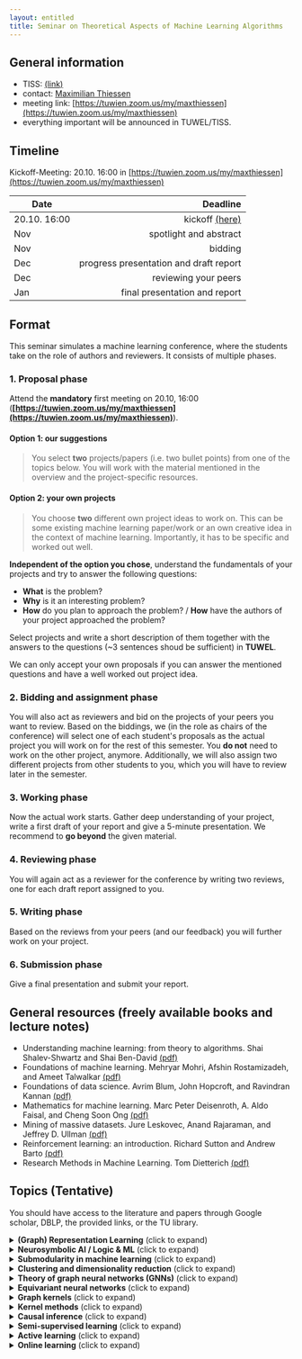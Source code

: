 ```yaml
---
layout: entitled
title: Seminar on Theoretical Aspects of Machine Learning Algorithms
---
```

## General information

- TISS: [(link)](https://tiss.tuwien.ac.at/course/courseAnnouncement.xhtml?dswid=5896&dsrid=205&courseNumber=194102&courseSemester=2021W&locale=en)
- contact: [Maximilian Thiessen](mailto:maximilian.thiessen@tuwien.ac.at)
- meeting link: [https://tuwien.zoom.us/my/maxthiessen](https://tuwien.zoom.us/my/maxthiessen)
- everything important will be announced in TUWEL/TISS.


## Timeline

Kickoff-Meeting: 20.10. 16:00 in [https://tuwien.zoom.us/my/maxthiessen](https://tuwien.zoom.us/my/maxthiessen)

| Date | Deadline |
| ----------- | ----------:|
| 20.10. 16:00 | kickoff [(here)](https://tuwien.zoom.us/my/maxthiessen) |
| Nov | spotlight and abstract |
| Nov | bidding |
| Dec | progress presentation and draft report |
| Dec | reviewing your peers |
| Jan | final presentation and report |

## Format
This seminar simulates a machine learning conference, where the students take on the role of authors and reviewers. It consists of multiple phases.

### 1. Proposal phase

Attend the **mandatory** first meeting on 20.10, 16:00 (**[https://tuwien.zoom.us/my/maxthiessen](https://tuwien.zoom.us/my/maxthiessen)**).

#### Option 1: our suggestions
 > You select **two** projects/papers (i.e. two bullet points) from one of the topics below. You will work with the material mentioned in the overview and the project-specific resources.   

#### Option 2: your own projects
 > You choose **two** different own project ideas to work on. This can be some existing machine learning paper/work or an own creative idea in the context of machine learning. Importantly, it has to be specific and worked out well.

**Independent of the option you chose**, understand the fundamentals of your projects and try to answer the following questions:

- **What** is the problem?
- **Why** is it an interesting problem?
- **How** do you plan to approach the problem? /
**How** have the authors of your project approached the problem?

Select projects and write a short description of them together with the answers to the questions (~3 sentences shoud be sufficient) in **TUWEL**.

We can only accept your own proposals if you can answer the mentioned questions and have a well worked out project idea.

### 2. Bidding and assignment phase
You will also act as reviewers and bid on the projects of your peers you want to review. Based on the biddings, we (in the role as chairs of the conference) will select one of each student's proposals as the actual project you will work on for the rest of this semester. You **do not** need to work on the other project, anymore. Additionally, we will also assign two different projects from other students to you, which you will have to review later in the semester. 

### 3. Working phase
Now the actual work starts. Gather deep understanding of your project, write a first draft of your report and give a 5-minute presentation. We recommend to **go beyond** the given material.

### 4. Reviewing phase
You will again act as a reviewer for the conference by writing two reviews, one for each draft report assigned to you.

### 5. Writing phase
Based on the reviews from your peers (and our feedback) you will further work on your project. 

### 6. Submission phase
Give a final presentation and submit your report.

## General resources (freely available books and lecture notes)

- Understanding machine learning: from theory to algorithms. Shai Shalev-Shwartz and Shai Ben-David [(pdf)](https://www.cs.huji.ac.il/~shais/UnderstandingMachineLearning/copy.html)
- Foundations of machine learning. Mehryar Mohri, Afshin Rostamizadeh, and Ameet Talwalkar [(pdf)](https://cs.nyu.edu/~mohri/mlbook/)
- Foundations of data science. Avrim Blum, John Hopcroft, and Ravindran Kannan [(pdf)](https://www.cs.cornell.edu/jeh/book.pdf)
- Mathematics for machine learning. Marc Peter Deisenroth, A. Aldo Faisal, and Cheng Soon Ong [(pdf)](https://mml-book.github.io/)
- Mining of massive datasets. Jure Leskovec, Anand Rajaraman, and Jeffrey D. Ullman [(pdf)](http://infolab.stanford.edu/~ullman/mmds/book0n.pdf)
- Reinforcement learning: an introduction. Richard Sutton and Andrew Barto [(pdf)](http://incompleteideas.net/book/the-book.html)
- Research Methods in Machine Learning. Tom Dietterich [(pdf)](http://web.engr.oregonstate.edu/~tgd/talks/new-in-ml-2019.pdf)

## Topics (Tentative)
You should have access to the literature and papers through Google scholar, DBLP, the provided links, or the TU library.

<details>
  <summary><b>(Graph) Representation Learning</b> (click to expand)</summary>

<p>Overview:</p>
<ul>
<li>"graph representation learning" by William L. Hamilton <a href="https://www.cs.mcgill.ca/~wlh/grl_book/files/GRL_Book.pdf">(pdf)</a></li>
<li>Knowledge Graph Embeddings Tutorial: From Theory to Practice, 2020 (https://kge-tutorial-ecai2020.github.io/)</li>
</ul>
<p>Papers and projects:</p>
<ul>
<li>Knowledge Graph Embeddings (focus on deep learning approaches)
<ul>
<li>Q. Wang, Z. Mao, B. Wang, L. Guo. "Knowledge Graph Embedding: A Survey of Approaches and Applications", 2017</li>
<li>Y. Dai, S. Wang, N. Xiong, W. Guo. "A Survey on Knowledge Graph Embedding: Approaches, Applications and Benchmarks", 2020</li>
<li>M. Wang, L. Qiu, X. Wang. "A Survey on Knowledge Graph Embeddings for Link Prediction", 2021</li>
</ul>
</li>
</ul>

</details>

<details>
  <summary><b>Neurosymbolic AI / Logic & ML</b> (click to expand)</summary>

<p>Overview:</p>
<ul>
<li>Neurosymbolic AI: The 3rd Wave, 2020 (A. Garcez, L. Lamb)</li>
<li>Neural-Symbolic Cognitive Reasoning, 2009 (A. Garcez, L. Lamb)</li>
</ul>
<p>Papers and projects:</p>
<ul>
<li>find your own topic :) (a starting point can be the survey from L. De Raedt, S. Dumancic, R. Manhaeve, G. Marra. "From Statistical Relational to Neuro-Symbolic Artificial Intelligence", 2020)</li>
<li>SAT solving using deep learning
<ul>
<li>D. Selsam, M. Lamm, B. Bünz, P. Liang, D. Dill, L. de Moura. "Learning a SAT Solver from Single-Bit Supervision", 2019</li>
<li>V. Kurin, S. Godil, S. Whiteson, B. Catanzaro. "Improving SAT Solver Heuristics with Graph Networks and Reinforcement Learning", 2019</li>
<li>J. You, H. Wu, C. Barrett, R. Ramanujan, J. Leskovec. "G2SAT: Learning to Generate SAT Formulas", 2019</li>
</ul>
</li>
</ul>

</details>

<details>
  <summary><b>Submodularity in machine learning</b> (click to expand)</summary>

<p>Overview:</p>
<ul>
<li>chapter 1-3 of "Learning with submodular functions: a convex optimization perspective" by Francis Bach, 2013.</li>
<li>introduction to submodularity in machine learning: Stefanie Jegelka - MLSS 2017  <a href="https://www.youtube.com/watch?v=umA8QzY5C54">(youtube-link)</a></li>
</ul>
<p>Papers and projects:</p>
<ul>
<li>submodularity in data subset selection and active learning (Wei, et al. "Submodularity in data subset selection and active learning." ICML 2015)</li>
<li>robust submodular observation selection (Krause, et al. "Robust submodular observation selection." Journal of machine learning research 2008)</li>
<li>submodular function maximization (Krause and Golovin. "Submodular function maximization." 2014)</li>
<li>graph cuts for image segmentation (Blum and Chawla. "Learning from labeled and unlabeled data using graph mincuts." ICML 2001 <strong>and</strong> Jegelka and Bilmes. "Submodularity beyond submodular energies: coupling edges in graph cuts." CVPR 2011)</li>
<li>learning submodular functions (Balcan and Harvey. "Learning submodular functions." ACM symposium on theory of computing 2011)</li>
<li>batch active learning using submodular optimization (Chen and Krause. "Near-optimal batch mode active learning and adaptive submodular optimization." ICML 2013)</li>
</ul>

</details>


<details>
  <summary><b>Clustering and dimensionality reduction</b> (click to expand)</summary>

<p>Overview:</p>
<ul>
<li>chapter 1 and 2 of "Dimension reduction: a guided tour" by Christopher Burges, 2010, <strong>and</strong> chapter 22 (the introduction section before 22.1 and section 22.5) of "Understanding machine learning".</li>
<li>introduction and theoretical overview on clustering: Shai Ben-David Cheriton Symposium 2017 <a href="https://www.youtube.com/watch?v=Pq5d1Y2YpgA">(youtube-link)</a></li>
<li>introduction and overview on probabilistic dimensionality reduction: Neil Lawrence - MLSS 2012 <a href="https://www.youtube.com/watch?v=RmjMLeYXDnI">(youtube-link)</a></li>
</ul>
<p>Papers and projects:</p>
<ul>
<li>kernel PCA and multidimensional scaling (Schölkopf, et al. "Kernel principal component analysis." ICANN 1997 <strong>and</strong> Williams "On a connection between kernel PCA and metric multidimensional scaling." Machine learning 2002)</li>
<li>spectral clustering (Von Luxburg. "A tutorial on spectral clustering." Statistics and computing 2007)</li>
<li>(adaptive) correlation clustering (Bansal, et al. "Correlation clustering." Machine learning 2004 <strong>and</strong> Bressan, Marco, et al. "Correlation clustering with adaptive similarity queries." NeurIPS 2019)</li>
<li>(approximate) k-means++ (Arthur and Vassilvitskii. "k-means++: The advantages of careful seeding." Stanford, 2006 <strong>and</strong> Bachem, Olivier, et al. "Approximate k-means++ in sublinear time." AAAI 2016)</li>
<li>clustering under approximation stability (Balcan, et al. "Clustering under approximation stability." Journal of the ACM 2013)</li>
<li>auto-encoders and generative adversarial nets (Diederik and Welling "Auto-encoding variational Bayes" ICLR 2014 <strong>and</strong> Goodfellow, et al. "Generative adversarial nets" NIPS 2014 <strong>and</strong> Tolstikhin, et al. "Wasserstein auto-encoders" ICLR 2018)</li>
</ul>

</details>

<details>
  <summary><b>Theory of graph neural networks (GNNs)</b> (click to expand)</summary>

<p>Overview:</p>
<ul>
<li>chapter 1 and 5 of "Graph representation learning" by William L. Hamilton <a href="https://www.cs.mcgill.ca/~wlh/grl_book/">(pdf)</a></li>
<li>Xu, et al. "How Powerful are Graph Neural Networks?" ICLR 2019</li>
<li>introduction and overview on graph neural networks: Petar Veličković - Tensorflow Tech Talks 2021 <a href="https://www.youtube.com/watch?v=8owQBFAHw7E">(youtube-link)</a></li>
</ul>
<p>Papers and topics:</p>
<ul>
<li>k-dimensional Weisfeiler Leman and GNNs (Morris, et al. "Weisfeiler and Leman Go Neural: Higher-order Graph Neural Networks." AAAI 2019 <strong>and</strong> Morris, et al. "Weisfeiler and Leman go sparse: Towards scalable
higher-order graph embeddings." NeurIPS 2020)</li>
<li>subgraph counts and GNNs (Barceló, et al. "Graph Neural Networks with Local Graph Parameters" arXiv:2106.06707 2021 <strong>and</strong> Chen, et al. "Can Graph Neural Networks Count Substructures? NeurIPS 2020)</li>
<li>homomorphisms and GNNs (NT and Maehara "Graph Homomorphism Convolution." ICML 2020 <strong>and</strong> Dell, et al. "Lovász Meets Weisfeiler and Leman." ICALP 2018)</li>
</ul>

</details>

<details>
  <summary><b>Equivariant neural networks</b> (click to expand)</summary>


<p>Overview:</p>
<ul>
<li>chapter 8 "equivariant neural networks" of "Deep learning for molecules and materials" by Andrew D. White, 2021. <a href="https://whitead.github.io/dmol-book/dl/Equivariant.html">(pdf)</a></li>
<li>introduction to equivariance: Taco Cohen and Risi Kondor - Neurips 2020 Tutorial (first half) <a href="https://slideslive.com/38943570/equivariant-networks">(slideslive-link)</a></li>
</ul>
<p>Papers and projects:</p>
<ul>
<li>group equivariance (Esteves. "Theoretical aspects of group equivariant neural networks", <a href="https://arxiv.org/abs/2004.05154">arXiv 2020</a>)</li>
<li>equivariant CNNS on homogeneous spaces (Cohen, et al. "A General theory of equivariant CNNs on homogeneous spaces." Neurips 2019)</li>
</ul>

</details>

<details>
  <summary><b>Graph kernels</b> (click to expand)</summary>

<p>Overview:</p>
<ul>
<li>first 23 pages of "A survey on graph kernels" (Applied Network Science 2019) by Nils M. Kriege, et al.</li>
<li>practical motivation for graph kernels in computational biology: Karsten Borgwardt -  MLSS 2013 (the first 35 minutes) <a href="https://www.youtube.com/watch?v=Id1iOqeJaZY">(youtube-link)</a></li>
</ul>
<p>Papers and topics:</p>
<ul>
<li>hardness and expressivity (Gärtner, et al. "On graph kernels: Hardness results and efficient alternatives." COLT 2003 <strong>and</strong> Ramon and Gärtner. "Expressivity versus efficiency of graph kernels." Workshop on mining graphs, trees and sequences 2003)</li>
<li>(k-dimensional) Weisfeiler-Lehman kernel (Shervashidze, et al. "Weisfeiler-Lehman graph kernels." Journal of machine learning research 2011 <strong>and</strong> Morris, et al. "Glocalized Weisfeiler-Lehman graph kernels: Global-local feature maps of graphs." ICDM 2017)</li>
<li>mutiple and deep graph kernel learning (Aiolli, et al. "Multiple graph-kernel learning" <strong>and</strong> Yanardag and Vishwanathan. "Deep graph kernels." SIGKDD 2015)</li>
</ul>

</details>

<details>
  <summary><b>Kernel methods</b> (click to expand)</summary>

<p>Overview:</p>
<ul>
<li>chapters 1 and 2 of "Learning with kernels" by Bernhard Schölkopf and Alex Smola, 2002 <a href="http://agbs.kyb.tuebingen.mpg.de/lwk/">(pdf)</a></li>
<li>introduction to kernels: Bernhard Schölkopf - MLSS 2013 <a href="https://www.youtube.com/watch?v=uzWgB1VO9xQ">(youtube-link)</a></li>
</ul>
<p>Papers and projects:</p>
<ul>
<li>Nyström method (Drineas and Mahoney. "On the Nyström method for approximating a Gram matrix for improved kernel-based learning." Journal of machine learning research 2005 <strong>and</strong> Kumar, et al. "Sampling methods for the Nyström method." Journal of machine learning research 2012)</li>
<li>Nyström method with kernel k-means++ samples as landmarks (Drineas and Mahoney. "On the Nyström method for approximating a Gram matrix for improved kernel-based learning." Journal of machine learning research 2005 <strong>and</strong> Oglic and Gärtner. "Nyström method with kernel k-means++ samples as landmarks."  ICML 2017)</li>
<li>random features (Rahimi and Recht. "Random features for large-scale kernel machines." NIPS 2007 <strong>and</strong> Le, et al. "Fastfood: approximate kernel expansions in loglinear time." ICML 2013)</li>
<li>neural tangent kernel (Jacot, et al. "Neural tangent kernel: convergence and generalization in neural networks." NIPS 2018)</li>
</ul>

</details>

<details>
  <summary><b>Causal inference</b> (click to expand)</summary>
 
<p>Overview:</p>
<ul>
<li>chapter 1 to 3 of "Elements of causal inference" by Jonas Peters, Dominik Janzing, and Bernhard Schölkopf, 2017 <a href="https://mitpress.mit.edu/books/elements-causal-inference">(pdf)</a></li>
<li>introduction to causal inference: Bernhard Schölkopf - MLSS 2020 <a href="https://www.youtube.com/watch?v=btmJtThWmhA">(youtube-link)</a></li>
</ul>
<p>Papers and projects:</p>
<ul>
<li>transfer learning (Rojas-Carulla, et al. "Invariant models for causal transfer learning." Journal of machine learning research 2019)</li>
<li>causality and semi-supervised learning (chapter 5 of "Elements of causal inference" <strong>and</strong> Schölkopf, et al. "On causal and anticausal learning." ICML 2012)</li>
</ul>

</details>

<details>
  <summary><b>Semi-supervised learning</b> (click to expand)</summary>

<p>Overview:</p>
<ul>
<li>first chapter/introduction of "Semi-supervised learning" (SSL) by Olivier Chapelle, Bernhard Schölkopf, and Alexander Zien, 2006 <a href="http://olivier.chapelle.cc/ssl-book/ssl_toc.pdf">(pdf)</a></li>
<li>introduction to semi-supervised learning: Tom Mitchell - Carnegie Mellon University 2011 <a href="https://www.youtube.com/watch?v=OMRlnKupsXM">(youtube-link)</a></li>
</ul>
<p>Papers and projects:</p>
<ul>
<li>transductive support vector machines (chapter 6 in SSL by Thorsten Joachims)</li>
<li>large-margin semi-supervised learning (Wang, et al. "On efficient large margin semisupervised learning: method and theory." Journal of machine learning research 2009)</li>
<li>label propagation and quadratic criterion (chapter 11 in SSL by Yoshua Bengio, Olivier Delalleau and Nicolas Le Roux)</li>
<li>PAC model for semi-supervised learning (chapter 22 of SSL by Maria-Florina Balcan and Avrim Blum)</li>
<li>generalization error bounds (Rigollet. "Generalization error bounds in semi-supervised classification under the cluster assumption." Journal of machine learning research 2007)</li>
<li>regularization and semi-supervised learning on graphs (Belkin, et al. "Regularization and semi-supervised learning on large graphs." COLT 2004)</li>
<li>manifold regularization (Belkin, et al. "Manifold regularization: A geometric framework for learning from labeled and unlabeled examples." Journal of machine learning research 2006)</li>
<li>label propagation (Zhu, et al. "Semi-supervised learning using Gaussian fields and harmonic functions." ICML 2003 <strong>and</strong> Zhou, et al. "Learning with local and global consistency." NIPS 2004)</li>
<li>normalized cuts (Shi and Malik "Normalized cuts and image segmentation." IEEE TPAMI Journal 2000 <strong>and</strong> Joachims "Transductive learning via spectral graph partitioning." AAAI 2003)</li>
</ul>

</details>

<details>
  <summary><b>Active learning</b> (click to expand)</summary>

<p>Overview:</p>
<ul>
<li>chapter 1 "Automating inquiry" of Burr Settles' "Active learning" book, 2012.</li>
<li>introduction and recent research: Rob Nowak and Steve Hanneke - ICML 2019 tutorial <a href="https://youtube.videoken.com/embed/0TADiY7iPAc">(youtube-link)</a></li>
</ul>
<p>Papers and projects:</p>
<ul>
<li>active learning with graph cuts (Blum and Chawla. "Learning from labeled and unlabeled data using graph mincuts." ICML 2001 <strong>and</strong> Guillory and Bilmes. "Label selection on graphs." NIPS 2009):</li>
<li>agnostic/noisy active learning (Balcan, et al. "Agnostic active learning." Journal of computer and system sciences 2009 <strong>and</strong> Beygelzimer, et al. "Importance weighted active learning.")</li>
<li>active nearest-neighbour learning (Kontorovich, et al. "Active nearest-neighbor learning in metric spaces." Journal of machine learning research 2017)</li>
<li>active learning on trees and graphs (Cesa-Bianchi, et al. "Active learning on trees and graphs", COLT 2013)</li>
<li>shortest-path-based active learning (Dasarathy, et al. "S2: an efficient graph based active learning algorithm with application to nonparametric classification." COLT 2015)</li>
</ul>

</details>

<details>
  <summary><b>Online learning</b> (click to expand)</summary>

<p>Overview:</p>
<ul>
<li>chapter 1 of "A modern introduction to online learning" by Francesco Orabona, 2020.</li>
<li>introduction to online learning (iterative learning / streaming settings): Nicolò Cesa-Bianchi - Mediterranean Machine Learning school 2021 <a href="https://www.youtube.com/watch?v=M6DNMESf5Xk">(youtube-link)</a></li>
</ul>
<p>Papers and projects:</p>
<ul>
<li>weighed majority and Littlestone dimension (Littlestone and Warmuth. "The weighted majority algorithm." Information and computation 1994 <strong>and</strong> Littlestone "Learning quickly when irrelevant attributes abound: A new linear-threshold algorithm." Machine Learning 1988).</li>
<li>online (sub-)gradient descent (chapter 2-4 of "A modern introduction to online learning", Francesco Orabona, 2020)</li>
<li>bandits and expert advice (introduction and chapter 1,5,6 of "Introduction to multi-armed bandits", Aleksandrs Slivkins, 2019)</li>
<li>(online) learning with partial orders (Gärtner and  Garriga. "The cost of learning directed cuts." ECML 2007 <strong>and</strong> Missura and Gärtner. "Predicting dynamic difficulty." NIPS 2011)</li>
</ul>

</details>

